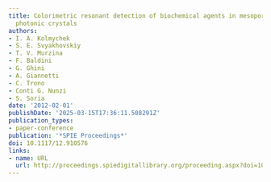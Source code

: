 ```yaml
---
title: Colorimetric resonant detection of biochemical agents in mesoporous silicon-based
  photonic crystals
authors:
- I. A. Kolmychek
- S. E. Svyakhovskiy
- T. V. Murzina
- F. Baldini
- G. Ghini
- A. Giannetti
- C. Trono
- Conti G. Nunzi
- S. Soria
date: '2012-02-01'
publishDate: '2025-03-15T17:36:11.508291Z'
publication_types:
- paper-conference
publication: '*SPIE Proceedings*'
doi: 10.1117/12.910576
links:
- name: URL
  url: http://proceedings.spiedigitallibrary.org/proceeding.aspx?doi=10.1117/12.910576
---
```

